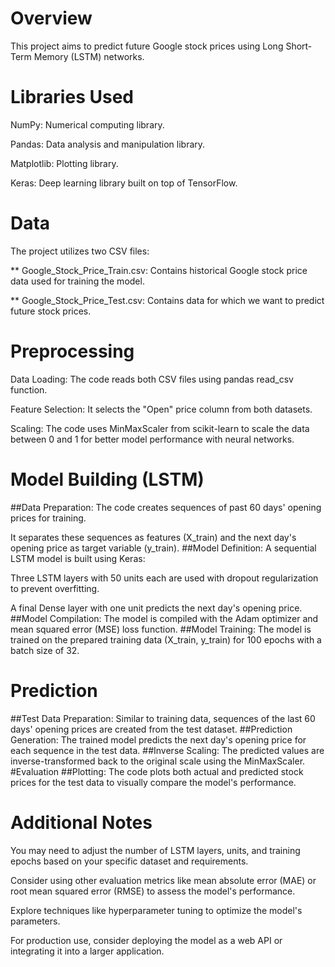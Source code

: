 
# Overview
This project aims to predict future Google stock prices using Long Short-Term Memory (LSTM) networks.

# Libraries Used
NumPy: Numerical computing library.

Pandas: Data analysis and manipulation library.

Matplotlib: Plotting library.

Keras: Deep learning library built on top of TensorFlow.

# Data
The project utilizes two CSV files:

** Google_Stock_Price_Train.csv: 
Contains historical Google stock price data used for training the model.

** Google_Stock_Price_Test.csv: 
Contains data for which we want to predict future stock prices.

# Preprocessing

Data Loading: The code reads both CSV files using pandas read_csv function.

Feature Selection: It selects the "Open" price column from both datasets.

Scaling: The code uses MinMaxScaler from scikit-learn to scale the data between 0 and 1 for better model performance with neural networks.

# Model Building (LSTM)

##Data Preparation:
The code creates sequences of past 60 days' opening prices for training.

It separates these sequences as features (X_train) and the next day's opening price as target variable (y_train).
##Model Definition: A sequential LSTM model is built using Keras:

Three LSTM layers with 50 units each are used with dropout regularization to prevent overfitting.

A final Dense layer with one unit predicts the next day's opening price.
##Model Compilation: 
The model is compiled with the Adam optimizer and mean squared error (MSE) loss function.
##Model Training: 
The model is trained on the prepared training data (X_train, y_train) for 100 epochs with a batch size of 32.
# Prediction
##Test Data Preparation: 
Similar to training data, sequences of the last 60 days' opening prices are created from the test dataset.
##Prediction Generation: 
The trained model predicts the next day's opening price for each sequence in the test data.
##Inverse Scaling: 
The predicted values are inverse-transformed back to the original scale using the MinMaxScaler.
#Evaluation
##Plotting: 
The code plots both actual and predicted stock prices for the test data to visually compare the model's performance.

# Additional Notes
You may need to adjust the number of LSTM layers, units, and training epochs based on your specific dataset and requirements.

Consider using other evaluation metrics like mean absolute error (MAE) or root mean squared error (RMSE) to assess the model's performance.

Explore techniques like hyperparameter tuning to optimize the model's parameters.

For production use, consider deploying the model as a web API or integrating it into a larger application.
